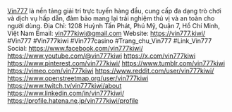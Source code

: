 [Vin777](https://vin777.kiwi/) là nền tảng giải trí trực tuyến hàng đầu, cung cấp đa dạng trò chơi và dịch vụ hấp dẫn, đảm bảo mang lại trải nghiệm thú vị và an toàn cho người dùng.
Địa Chỉ: 1208 Huỳnh Tấn Phát, Phú Mỹ, Quận 7, Hồ Chí Minh, Việt Nam
Email: vin777kiwi@gmail.com
Website: https://vin777.kiwi/
#Vin777 #Vin777kiwi #Vin777casino #Trang_chu_Vin777 #Link_Vin777
Social:
https://www.facebook.com/vin777kiwi/
https://www.youtube.com/@vin777kiwi
https://x.com/vin777kiwi
https://www.pinterest.com/vin777kiwi/
https://www.tumblr.com/vin777kiwi
https://vimeo.com/vin777kiwi
https://www.reddit.com/user/vin777kiwi/
https://www.openstreetmap.org/user/vin777kiwi
https://www.twitch.tv/vin777kiwi/about
https://www.linkedin.com/in/vin777kiwi/
https://profile.hatena.ne.jp/vin777kiwi/profile
